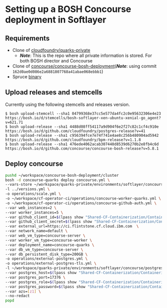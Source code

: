 # Setting up a BOSH Concourse deployment in Softlayer


## Requirements
- Clone of [cloudfoundry/quarks-private](https://github.com/cloudfoundry/quarks-private.git)
    - _**Note**_: This is the repo where all private information is stored. For both BOSH director and Concourse
- Clone of [concourse/concourse-bosh-deployment](https://github.com/concourse/concourse-bosh-deployment.git)(_**Note**_: using commit `162d0ae0d086e2a6881807768a41abae068ebbb1`)
- Spruce [binary](https://github.com/geofffranks/spruce/releases)


## Upload releases and stemcells
Currently using the following stemcells and releases version.

```
$ bosh upload-stemcell --sha1 04799368e37cc5e577da4fc2c0e95632306e4e23 https://bosh.io/d/stemcells/bosh-softlayer-xen-ubuntu-xenial-go_agent?v=621.71
$ bosh upload-release --sha1 4488d08ff54117a9d904f6e2f27c82c1cf4c910e https://bosh.io/d/github.com/cloudfoundry/postgres-release?v=41
$ bosh upload-release --sha1 c956394fce7e74f741e4ae8c256b480904ad5942 https://bosh.io/d/github.com/cloudfoundry/bpm-release?v=1.1.8
$ bosh upload-release --sha1 476ede4062acab307440d8539d6270b2e8fb4c6d https://bosh.io/d/github.com/concourse/concourse-bosh-release?v=5.8.1
```

## Deploy concourse

```bash
pushd ~/workspace/concourse-bosh-deployment/cluster
bosh -d concourse-quarks deploy concourse.yml \
--vars-store ~/workspace/quarks-private/environments/softlayer/concourse/concourse-green-vars.yml \
-l ../versions.yml \
-o operations/scale.yml \
-o ~/workspace/cf-operator-ci/operations/concourse-worker-quarks.yml \
-o ~/workspace/cf-operator-ci/operations/concourse-github-auth.yml \
--var web_instances=2 \
--var worker_instances=5 \
--var github_client_id=$(lpass show "Shared-CF-Containerization/ContainerizedCF-CI-Secrets" show --notes | spruce json | jq -r '.github."client-id"') \
--var github_client_secret=$(lpass show "Shared-CF-Containerization/ContainerizedCF-CI-Secrets" show --notes | spruce json | jq -r '.github."client-secret"') \
--var external_url=https://ci.flintstone.cf.cloud.ibm.com  \
--var network_name=default \
--var web_vm_type=concourse-server \
--var worker_vm_type=concourse-worker \
--var deployment_name=concourse-quarks \
--var db_vm_type=concourse-server \
--var db_persistent_disk_type=200GB \
-o operations/external-postgres.yml \
-o operations/external-postgres-tls.yml \
-l ~/workspace/quarks-private/environments/softlayer/concourse/postgres_ca_cert.yml \
--var postgres_host=$(lpass show "Shared-CF-Containerization/ContainerizedCF-CI-Secrets" show --notes | spruce json | jq -r '.concoursedb."host"') \
--var postgres_port=17376 \
--var postgres_role=$(lpass show "Shared-CF-Containerization/ContainerizedCF-CI-Secrets" show --notes | spruce json | jq -r '.concoursedb."user"')  \
--var postgres_password=$(lpass show "Shared-CF-Containerization/ContainerizedCF-CI-Secrets" show --notes | spruce json | jq -r '.concoursedb."password"') \
--var azs=[z1] \
--no-redact
popd
```
